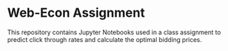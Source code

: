 # Web-Econ Assignment
This repository contains Jupyter Notebooks used in a class assignment to predict click through rates and calculate the optimal bidding prices.
